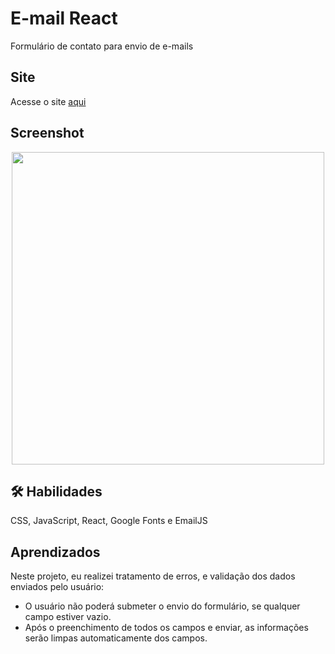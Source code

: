 # E-mail React
Formulário de contato para envio de e-mails

## Site
Acesse o site [aqui](https://email-625199.netlify.app/)

## Screenshot
<div align="center">
<img src="https://user-images.githubusercontent.com/37091987/228652874-1993d787-0a79-4eaf-a7a3-929deb984edb.png" width="500px" />
</div>

## 🛠 Habilidades
CSS, JavaScript, React, Google Fonts  e EmailJS

## Aprendizados

Neste projeto, eu realizei tratamento de erros, e validação dos dados enviados pelo usuário:
- O usuário não poderá submeter o envio do formulário, se qualquer campo estiver vazio.
- Após o preenchimento de todos os campos e enviar, as informações serão limpas automaticamente dos campos.
